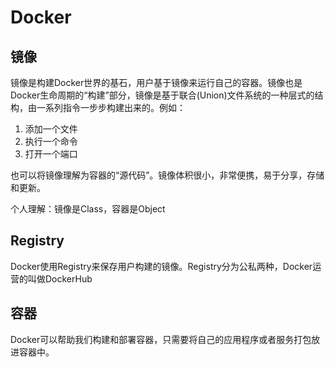 # Docker

## 镜像

镜像是构建Docker世界的基石，用户基于镜像来运行自己的容器。镜像也是Docker生命周期的“构建”部分，镜像是基于联合(Union)文件系统的一种层式的结构，由一系列指令一步步构建出来的。例如：

1. 添加一个文件
2. 执行一个命令
3. 打开一个端口

也可以将镜像理解为容器的“源代码”。镜像体积很小，非常便携，易于分享，存储和更新。

个人理解：镜像是Class，容器是Object

## Registry

Docker使用Registry来保存用户构建的镜像。Registry分为公私两种，Docker运营的叫做DockerHub

## 容器

Docker可以帮助我们构建和部署容器，只需要将自己的应用程序或者服务打包放进容器中。

